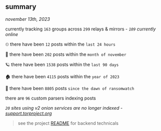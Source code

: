 
## summary
_november 13th, 2023_

currently tracking `163` groups across `299` relays & mirrors - _`109` currently online_

⏲ there have been `12` posts within the `last 24 hours`

🦈 there have been `202` posts within the `month of november`

🪐 there have been `1538` posts within the `last 90 days`

🏚 there have been `4115` posts within the `year of 2023`

🦕 there have been `8805` posts `since the dawn of ransomwatch`

there are `96` custom parsers indexing posts

_`20` sites using v2 onion services are no longer indexed - [support.torproject.org](https://support.torproject.org/onionservices/v2-deprecation/)_

> see the project [README](https://github.com/joshhighet/ransomwatch#ransomwatch--) for backend technicals
